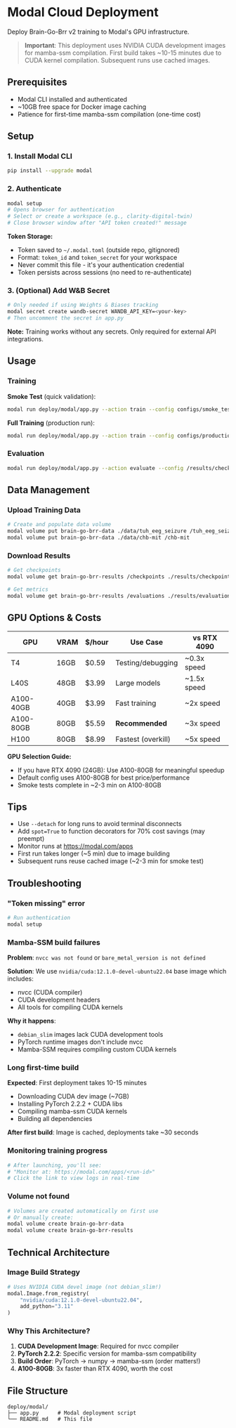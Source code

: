 # Modal Cloud Deployment

Deploy Brain-Go-Brr v2 training to Modal's GPU infrastructure.

> **Important**: This deployment uses NVIDIA CUDA development images for mamba-ssm compilation.
> First build takes ~10-15 minutes due to CUDA kernel compilation. Subsequent runs use cached images.

## Prerequisites

- Modal CLI installed and authenticated
- ~10GB free space for Docker image caching
- Patience for first-time mamba-ssm compilation (one-time cost)

## Setup

### 1. Install Modal CLI
```bash
pip install --upgrade modal
```

### 2. Authenticate
```bash
modal setup
# Opens browser for authentication
# Select or create a workspace (e.g., clarity-digital-twin)
# Close browser window after "API token created!" message
```

**Token Storage:**
- Token saved to `~/.modal.toml` (outside repo, gitignored)
- Format: `token_id` and `token_secret` for your workspace
- Never commit this file - it's your authentication credential
- Token persists across sessions (no need to re-authenticate)

### 3. (Optional) Add W&B Secret
```bash
# Only needed if using Weights & Biases tracking
modal secret create wandb-secret WANDB_API_KEY=<your-key>
# Then uncomment the secret in app.py
```

**Note:** Training works without any secrets. Only required for external API integrations.

## Usage

### Training

**Smoke Test** (quick validation):
```bash
modal run deploy/modal/app.py --action train --config configs/smoke_test.yaml
```

**Full Training** (production run):
```bash
modal run deploy/modal/app.py --action train --config configs/production.yaml --detach
```

### Evaluation

```bash
modal run deploy/modal/app.py --action evaluate --config /results/checkpoints/best.ckpt
```

## Data Management

### Upload Training Data
```bash
# Create and populate data volume
modal volume put brain-go-brr-data ./data/tuh_eeg_seizure /tuh_eeg_seizure
modal volume put brain-go-brr-data ./data/chb-mit /chb-mit
```

### Download Results
```bash
# Get checkpoints
modal volume get brain-go-brr-results /checkpoints ./results/checkpoints

# Get metrics
modal volume get brain-go-brr-results /evaluations ./results/evaluations
```

## GPU Options & Costs

| GPU | VRAM | $/hour | Use Case | vs RTX 4090 |
|-----|------|--------|----------|-------------|
| T4 | 16GB | $0.59 | Testing/debugging | ~0.3x speed |
| L40S | 48GB | $3.99 | Large models | ~1.5x speed |
| A100-40GB | 40GB | $3.99 | Fast training | ~2x speed |
| A100-80GB | 80GB | $5.59 | **Recommended** | ~3x speed |
| H100 | 80GB | $8.99 | Fastest (overkill) | ~5x speed |

**GPU Selection Guide:**
- If you have RTX 4090 (24GB): Use A100-80GB for meaningful speedup
- Default config uses A100-80GB for best price/performance
- Smoke tests complete in ~2-3 min on A100-80GB

## Tips

- Use `--detach` for long runs to avoid terminal disconnects
- Add `spot=True` to function decorators for 70% cost savings (may preempt)
- Monitor runs at https://modal.com/apps
- First run takes longer (~5 min) due to image building
- Subsequent runs reuse cached image (~2-3 min for smoke test)

## Troubleshooting

### "Token missing" error
```bash
# Run authentication
modal setup
```

### Mamba-SSM build failures

**Problem**: `nvcc was not found` or `bare_metal_version is not defined`

**Solution**: We use `nvidia/cuda:12.1.0-devel-ubuntu22.04` base image which includes:
- nvcc (CUDA compiler)
- CUDA development headers
- All tools for compiling CUDA kernels

**Why it happens**:
- `debian_slim` images lack CUDA development tools
- PyTorch runtime images don't include nvcc
- Mamba-SSM requires compiling custom CUDA kernels

### Long first-time build

**Expected**: First deployment takes 10-15 minutes
- Downloading CUDA dev image (~7GB)
- Installing PyTorch 2.2.2 + CUDA libs
- Compiling mamba-ssm CUDA kernels
- Building all dependencies

**After first build**: Image is cached, deployments take ~30 seconds

### Monitoring training progress
```bash
# After launching, you'll see:
# "Monitor at: https://modal.com/apps/<run-id>"
# Click the link to view logs in real-time
```

### Volume not found
```bash
# Volumes are created automatically on first use
# Or manually create:
modal volume create brain-go-brr-data
modal volume create brain-go-brr-results
```

## Technical Architecture

### Image Build Strategy
```python
# Uses NVIDIA CUDA devel image (not debian_slim!)
modal.Image.from_registry(
    "nvidia/cuda:12.1.0-devel-ubuntu22.04",
    add_python="3.11"
)
```

### Why This Architecture?
1. **CUDA Development Image**: Required for nvcc compiler
2. **PyTorch 2.2.2**: Specific version for mamba-ssm compatibility
3. **Build Order**: PyTorch → numpy → mamba-ssm (order matters!)
4. **A100-80GB**: 3x faster than RTX 4090, worth the cost

## File Structure

```
deploy/modal/
├── app.py      # Modal deployment script
└── README.md   # This file
```